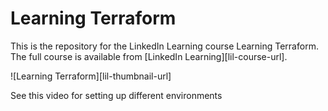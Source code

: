 # Learning Terraform

This is the repository for the LinkedIn Learning course Learning Terraform. The full course is available from [LinkedIn Learning][lil-course-url].

![Learning Terraform][lil-thumbnail-url]

See this video for setting up different environments
